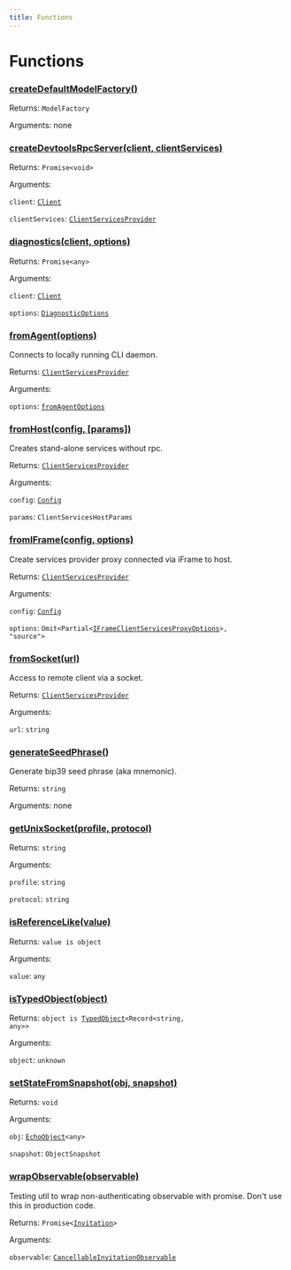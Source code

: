 ```yaml
---
title: Functions
---
```

# Functions
### [createDefaultModelFactory()]()



Returns: <code>ModelFactory</code>

Arguments: none

### [createDevtoolsRpcServer(client, clientServices)](https://github.com/dxos/dxos/blob/main/packages/sdk/client/src/packlets/devtools/devtools.ts#L48)



Returns: <code>Promise&lt;void&gt;</code>

Arguments: 

`client`: <code>[Client](/api/@dxos/client/classes/Client)</code>

`clientServices`: <code>[ClientServicesProvider](/api/@dxos/client/interfaces/ClientServicesProvider)</code>

### [diagnostics(client, options)](https://github.com/dxos/dxos/blob/main/packages/sdk/client/src/packlets/client/diagnostics.ts#L40)



Returns: <code>Promise&lt;any&gt;</code>

Arguments: 

`client`: <code>[Client](/api/@dxos/client/classes/Client)</code>

`options`: <code>[DiagnosticOptions](/api/@dxos/client/types/DiagnosticOptions)</code>

### [fromAgent(options)](https://github.com/dxos/dxos/blob/main/packages/sdk/client/src/packlets/client/agent.ts#L27)



Connects to locally running CLI daemon.


Returns: <code>[ClientServicesProvider](/api/@dxos/client/interfaces/ClientServicesProvider)</code>

Arguments: 

`options`: <code>[fromAgentOptions](/api/@dxos/client/types/fromAgentOptions)</code>

### [fromHost(config, \[params\])](https://github.com/dxos/dxos/blob/main/packages/sdk/client/src/packlets/client/utils.ts#L46)



Creates stand-alone services without rpc.


Returns: <code>[ClientServicesProvider](/api/@dxos/client/interfaces/ClientServicesProvider)</code>

Arguments: 

`config`: <code>[Config](/api/@dxos/client/classes/Config)</code>

`params`: <code>ClientServicesHostParams</code>

### [fromIFrame(config, options)](https://github.com/dxos/dxos/blob/main/packages/sdk/client/src/packlets/client/utils.ts#L20)



Create services provider proxy connected via iFrame to host.


Returns: <code>[ClientServicesProvider](/api/@dxos/client/interfaces/ClientServicesProvider)</code>

Arguments: 

`config`: <code>[Config](/api/@dxos/client/classes/Config)</code>

`options`: <code>Omit&lt;Partial&lt;[IFrameClientServicesProxyOptions](/api/@dxos/client/types/IFrameClientServicesProxyOptions)&gt;, "source"&gt;</code>

### [fromSocket(url)](https://github.com/dxos/dxos/blob/main/packages/sdk/client/src/packlets/client/socket.ts#L11)



Access to remote client via a socket.


Returns: <code>[ClientServicesProvider](/api/@dxos/client/interfaces/ClientServicesProvider)</code>

Arguments: 

`url`: <code>string</code>

### [generateSeedPhrase()]()



Generate bip39 seed phrase (aka mnemonic).


Returns: <code>string</code>

Arguments: none

### [getUnixSocket(profile, protocol)](https://github.com/dxos/dxos/blob/main/packages/sdk/client/src/packlets/client/agent.ts#L17)



Returns: <code>string</code>

Arguments: 

`profile`: <code>string</code>

`protocol`: <code>string</code>

### [isReferenceLike(value)]()



Returns: <code>value is object</code>

Arguments: 

`value`: <code>any</code>

### [isTypedObject(object)]()



Returns: <code>object is [TypedObject](/api/@dxos/client/values#TypedObject)&lt;Record&lt;string, any&gt;&gt;</code>

Arguments: 

`object`: <code>unknown</code>

### [setStateFromSnapshot(obj, snapshot)]()



Returns: <code>void</code>

Arguments: 

`obj`: <code>[EchoObject](/api/@dxos/client/classes/EchoObject)&lt;any&gt;</code>

`snapshot`: <code>ObjectSnapshot</code>

### [wrapObservable(observable)]()



Testing util to wrap non-authenticating observable with promise.
Don't use this in production code.


Returns: <code>Promise&lt;[Invitation](/api/@dxos/client/interfaces/Invitation)&gt;</code>

Arguments: 

`observable`: <code>[CancellableInvitationObservable](/api/@dxos/client/classes/CancellableInvitationObservable)</code>
